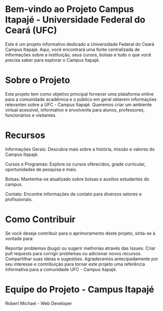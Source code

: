 # Bem-vindo ao Projeto Campus Itapajé - Universidade Federal do Ceará (UFC)

Este é um projeto informativo dedicado a Universidade Federal do Ceará Campus Itapajé. Aqui, você encontrará uma fonte centralizada de informações sobre a instituição, seus cursos, bolsas e tudo o que você precisa saber para explorar o Campus Itapajé.

# Sobre o Projeto
Este projeto tem como objetivo principal fornecer uma plataforma online para a comunidade acadêmica e o público em geral obterem informações relevantes sobre a UFC - Campus Itapajé. Queremos criar um ambiente virtual acessível, informativo e envolvente para alunos, professores, funcionários e visitantes.

# Recursos
Informações Gerais: Descubra mais sobre a história, missão e valores do Campus Itapajé.

Cursos e Programas: Explore os cursos oferecidos, grade curricular, oportunidades de pesquisa e mais.

Bolsas: Mantenha-se atualizado sobre bolsas e auxilios estudantes do campus.

Contato: Encontre informações de contato para diversos setores e profissionais.

# Como Contribuir
Se você deseja contribuir para o aprimoramento deste projeto, sinta-se à vontade para:

Reportar problemas (bugs) ou sugerir melhorias através das Issues.
Criar pull requests para corrigir problemas ou adicionar novos recursos.
Compartilhar suas ideias e sugestões.
Agradecemos antecipadamente por seu interesse e contribuição para tornar este projeto uma referência informativa para a comunidade UFC - Campus Itapajé.

# Equipe do Projeto - Campus Itapajé
Robert Michael - Web Developer 
